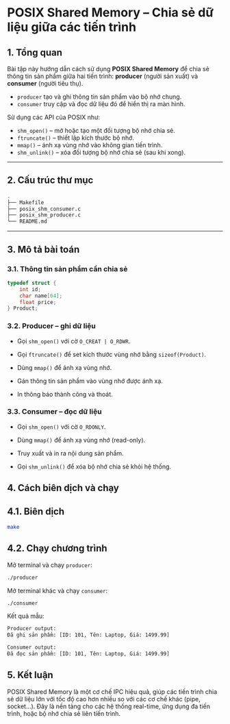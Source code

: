 # POSIX Shared Memory – Chia sẻ dữ liệu giữa các tiến trình

## 1. Tổng quan

Bài tập này hướng dẫn cách sử dụng **POSIX Shared Memory** để chia sẻ thông tin sản phẩm giữa hai tiến trình: **producer** (người sản xuất) và **consumer** (người tiêu thụ).

- `producer` tạo và ghi thông tin sản phẩm vào bộ nhớ chung.
- `consumer` truy cập và đọc dữ liệu đó để hiển thị ra màn hình.

Sử dụng các API của POSIX như:

- `shm_open()` – mở hoặc tạo một đối tượng bộ nhớ chia sẻ.
- `ftruncate()` – thiết lập kích thước bộ nhớ.
- `mmap()` – ánh xạ vùng nhớ vào không gian tiến trình.
- `shm_unlink()` – xóa đối tượng bộ nhớ chia sẻ (sau khi xong).

---

## 2. Cấu trúc thư mục

```bash
.
├── Makefile
├── posix_shm_consumer.c
├── posix_shm_producer.c
└── README.md
```


---

## 3. Mô tả bài toán

### 3.1. Thông tin sản phẩm cần chia sẻ

```c
typedef struct {
    int id;
    char name[64];
    float price;
} Product;
```

### 3.2. Producer – ghi dữ liệu
- Gọi `shm_open()` với cờ `O_CREAT | O_RDWR`.

- Gọi `ftruncate()` để set kích thước vùng nhớ bằng `sizeof(Product)`.

- Dùng `mmap()` để ánh xạ vùng nhớ.

- Gán thông tin sản phẩm vào vùng nhớ được ánh xạ.

- In thông báo thành công và thoát.

### 3.3. Consumer – đọc dữ liệu
- Gọi `shm_open()` với cờ `O_RDONLY`.

- Dùng `mmap()` để ánh xạ vùng nhớ (read-only).

- Truy xuất và in ra nội dung sản phẩm.

- Gọi `shm_unlink()` để xóa bộ nhớ chia sẻ khỏi hệ thống.

## 4. Cách biên dịch và chạy
## 4.1. Biên dịch

```bash
make
```

## 4.2. Chạy chương trình

Mở terminal và chạy `producer`:

```bash
./producer
```

Mở terminal khác và chạy `consumer`:

```bash
./consumer
```

Kết quả mẫu:
```bash
Producer output:
Đã ghi sản phẩm: [ID: 101, Tên: Laptop, Giá: 1499.99]

Consumer output:
Đã đọc sản phẩm: [ID: 101, Tên: Laptop, Giá: 1499.99]
```

## 5. Kết luận
POSIX Shared Memory là một cơ chế IPC hiệu quả, giúp các tiến trình chia sẻ dữ liệu lớn với tốc độ cao hơn nhiều so với các cơ chế khác (pipe, socket...). Đây là nền tảng cho các hệ thống real-time, ứng dụng đa tiến trình, hoặc bộ nhớ chia sẻ liên tiến trình.